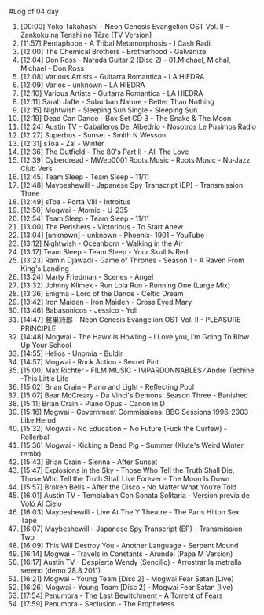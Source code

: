 #Log of 04 day

1. [00:00] Yōko Takahashi - Neon Genesis Evangelion OST Vol. II - Zankoku na Tenshi no Tēze [TV Version]
1. [11:57] Pentaphobe - A Tribal Metamorphosis - I Cash Radii
1. [12:00] The Chemical Brothers - Brotherhood - Galvanize
1. [12:04] Don Ross - Narada Guitar 2 (Disc 2) - 01.Michael, Michal, Michael - Don Ross
1. [12:08] Various Artists - Guitarra Romantica - LA HIEDRA
1. [12:09] Varios - unknown - LA HIEDRA
1. [12:10] Various Artists - Guitarra Romantica - LA HIEDRA
1. [12:11] Sarah Jaffe - Suburban Nature - Better Than Nothing
1. [12:15] Nightwish - Sleeping Sun Single - Sleeping Sun
1. [12:19] Dead Can Dance - Box Set CD 3 - The Snake & The Moon
1. [12:24] Austin TV - Caballeros Del Albedrío - Nosotros Le Pusimos Radio
1. [12:27] Superbus - Sunset - Smith N Wesson
1. [12:31] sToa - Zal - Winter
1. [12:36] The Outfield - The 80's Part II - All The Love
1. [12:39] Cyberdread - MWep0001 Roots Music - Roots Music - Nu-Jazz Club Vers
1. [12:45] Team Sleep - Team Sleep - 11/11
1. [12:48] Maybeshewill - Japanese Spy Transcript (EP) - Transmission Three
1. [12:49] sToa - Porta VIII - Introitus
1. [12:50] Mogwai - Atomic - U-235
1. [12:54] Team Sleep - Team Sleep - 11/11
1. [13:00] The Perishers - Victorious - To Start Anew
1. [13:04] [unknown] - unknown - Phoenix- 1901 - YouTube
1. [13:12] Nightwish - Oceanborn - Walking in the Air
1. [13:17] Team Sleep - Team Sleep - Your Skull Is Red
1. [13:23] Ramin Djawadi - Game of Thrones - Season 1 - A Raven From King's Landing
1. [13:24] Marty Friedman - Scenes - Angel
1. [13:32] Johnny Klimek - Run Lola Run - Running One (Large Mix)
1. [13:36] Enigma - Lord of the Dance - Celtic Dream
1. [13:42] Iron Maiden - Iron Maiden - Cross Eyed Mary
1. [13:46] Babasónicos - Jessico - Yoli
1. [14:47] 鷺巣詩郎 - Neon Genesis Evangelion OST Vol. II - PLEASURE PRINCIPLE
1. [14:48] Mogwai - The Hawk is Howling - I Love you, I’m Going To Blow Up Your School
1. [14:55] Helios - Unomia - Buldir
1. [14:57] Mogwai - Rock Action - Secret Pint
1. [15:00] Max Richter - FILM MUSIC - IMPARDONNABLES ⁄ Andre Techine -This Little Life
1. [15:02] Brian Crain - Piano and Light - Reflecting Pool
1. [15:07] Bear McCreary - Da Vinci's Demons: Season Three - Banished
1. [15:11] Brian Crain - Piano Opus - Canon in D
1. [15:16] Mogwai - Government Commissions: BBC Sessions 1996-2003 - Like Herod
1. [15:32] Mogwai - No Education = No Future (Fuck the Curfew) - Rollerball
1. [15:36] Mogwai - Kicking a Dead Pig - Summer (Klute's Weird Winter remix)
1. [15:43] Brian Crain - Sienna - After Sunset
1. [15:47] Explosions in the Sky - Those Who Tell the Truth Shall Die, Those Who Tell the Truth Shall Live Forever - The Moon Is Down
1. [15:57] Broken Bells - After the Disco - No Matter What You’re Told
1. [16:01] Austin TV - Temblaban Con Sonata Solitaria - Version previa de Voló Al Cielo
1. [16:03] Maybeshewill - Live At The Y Theatre - The Paris Hilton Sex Tape
1. [16:07] Maybeshewill - Japanese Spy Transcript (EP) - Transmission Two
1. [16:09] This Will Destroy You - Another Language - Serpent Mound
1. [16:14] Mogwai - Travels in Constants - Arundel (Papa M Version)
1. [16:17] Austin TV - Despierta Wendy (Sencillo) - Arrostrar la metralla sereno (demo 28.8.2011)
1. [16:21] Mogwai - Young Team [Disc 2] - Mogwai Fear Satan [Live]
1. [16:26] Mogwai - Young Team [Disc 2] - Mogwai Fear Satan (live)
1. [17:54] Penumbra - The Last Bewitchment - A Torrent of Fears
1. [17:59] Penumbra - Seclusion - The Prophetess
